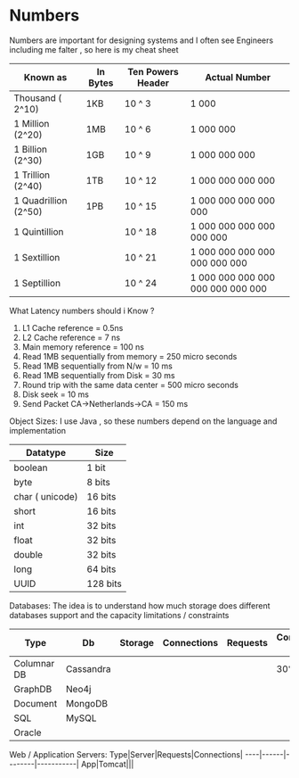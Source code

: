 # Numbers
Numbers are important for designing systems and I often see Engineers including me falter , so here is my cheat sheet



|  Known as         | In Bytes       | Ten Powers Header | Actual Number
--------------------| -------------  | ------------      |---------------   
| Thousand ( 2^10)          |     1KB        | 10 ^ 3            | 1 000                             
| 1 Million (2^20)           | 1MB            | 10 ^ 6            | 1 000 000 
1 Billion   (2^30)        | 1GB            | 10 ^ 9            | 1 000 000 000
1 Trillion  (2^40)        | 1TB            | 10 ^ 12           | 1 000 000 000 000 
1 Quadrillion (2^50)       | 1PB            | 10 ^ 15           | 1 000 000 000 000 000
1 Quintillion       |                 | 10 ^ 18           | 1 000 000 000 000 000 000
1 Sextillion        |                 | 10 ^ 21           | 1 000 000 000 000 000 000 000
1 Septillion        |                 | 10 ^ 24           | 1 000 000 000 000 000 000 000 000 



What Latency numbers should i Know ?

1) L1 Cache reference  = 0.5ns
2) L2 Cache reference = 7 ns
3) Main memory reference = 100 ns
4) Read 1MB sequentially from memory = 250 micro seconds
5) Read 1MB sequentially from N/w = 10 ms
6) Read 1MB sequentially from Disk = 30 ms
7) Round trip with the same data center = 500 micro seconds
8) Disk seek = 10 ms
9) Send Packet CA->Netherlands->CA = 150 ms

Object Sizes:
I use Java , so these numbers depend on the language and implementation

|Datatype|Size
---------|-----
boolean | 1 bit
byte |  8 bits
char ( unicode) |  16 bits
short | 16 bits
int |  32 bits
float | 32 bits
double| 32 bits
long | 64 bits
UUID | 128 bits


Databases: The idea is to understand how much storage does different databases support and the capacity limitations / constraints

Type|Db|Storage|Connections|Requests|Compression Reqs|
----|--|-------|-----------|--------|----------------|
Columnar DB| Cassandra||||30% space|
GraphDB     |Neo4j||
Document|MongoDB
SQL|MySQL||
   |Oracle||
   
Web / Application Servers:
Type|Server|Requests|Connections|
----|------|--------|-----------|
App|Tomcat|||
